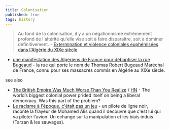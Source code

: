 ```yaml
---
title: Colonisation
published: true
tags: history
---
```

> Au fond de la colonisation, il y a un négationnisme extrêmement profond de l'altérité qu'elle vise soit à faire disparaître, soit à dominer définitivement. - [Extermination et violence coloniales euphémisées dans l'Algérie du XIXe siècle ](http://histoiredelalgerie.over-blog.com/2017/02/extermination-et-violence-coloniales-euphemisees-dans-l-algerie-du-xixe-siecle.html)

- [une manifestation des Algériens de France pour débaptiser la rue Bugeaud](https://www.lyonmag.com/article/141181/lyon-une-manifestation-des-algeriens-de-france-pour-debaptiser-la-rue-bugeaud) - la rue qui porte le nom de Thomas Robert Bugeaud Maréchal de France, connu pour ses massacres commis en Algérie au XIXe siècle.

see also
- [The British Empire Was Much Worse Than You Realize](https://www.newyorker.com/magazine/2022/04/04/the-british-empire-was-much-worse-than-you-realize-caroline-elkinss-legacy-of-violence) / [HN](https://news.ycombinator.com/item?id=42558142) - The world’s biggest colonial power prided itself on being a liberal democracy. Was this part of the problem?
- [Le racisme à l'époque, c'était pas un jeu](https://www.youtube.com/watch?v=O9K1uN3qBKI) - un pilote de ligne noir, raconte la frayeur de Mohamed Alis quand il decouvre que c'est lui qui va piloter l'avion. Un echange sur la manipulation et les biais induis (Tarzan & les sauvages).
